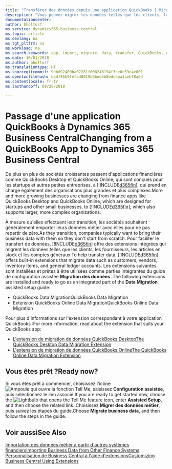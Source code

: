 ```yaml
---
title: "Transférer des données depuis une application QuickBooks | Microsoft Docs"
description: "Vous pouvez migrer les données telles que les clients, les fournisseurs, les articles en stock et les comptes généraux des applications QuickBooks vers Business Central."
documentationcenter: 
author: bholtorf
ms.service: dynamics365-business-central
ms.topic: article
ms.devlang: na
ms.tgt_pltfrm: na
ms.workload: na
ms.search.keywords: app, import, migrate, data, transfer, QuickBooks, customize
ms.date: 10/01/2018
ms.author: bholtorf
ms.translationtype: HT
ms.sourcegitcommit: 9dbd92409ba02281f008246194f3ce0c53e4e001
ms.openlocfilehash: badf86b9fefad8019b6bee5b8edcbaa1aebf8a6d
ms.contentlocale: fr-fr
ms.lasthandoff: 09/28/2018

---
```



# <a name="changing-from-a-quickbooks-app-to-dynamics-365-business-central"></a><span data-ttu-id="a6911-103">Passage d'une application QuickBooks à Dynamics 365 Business Central</span><span class="sxs-lookup"><span data-stu-id="a6911-103">Changing from a QuickBooks App to Dynamics 365 Business Central</span></span>
<span data-ttu-id="a6911-104">De plus en plus de sociétés croissantes passent d'applications financières comme QuickBooks Desktop et QuickBooks Online, qui sont conçues pour les startups et autres petites entreprises, à [!INCLUDE[d365fin](includes/d365fin_md.md)], qui prend en charge également des organisations plus grandes et plus complexes.</span><span class="sxs-lookup"><span data-stu-id="a6911-104">More and more growing businesses are changing from finance apps like QuickBooks Desktop and QuickBooks Online, which are designed for startups and other small businesses, to [!INCLUDE[d365fin](includes/d365fin_md.md)], which also supports larger, more complex organizations.</span></span> 

<span data-ttu-id="a6911-105">À mesure qu'elles effectuent leur transition, les sociétés souhaitent généralement emporter leurs données métier avec elles pour ne pas repartir de zéro.</span><span class="sxs-lookup"><span data-stu-id="a6911-105">As they transition, companies typically want to bring their business data with them so they don't start from scratch.</span></span> <span data-ttu-id="a6911-106">Pour faciliter le transfert de données, [!INCLUDE[d365fin](includes/d365fin_md.md)] offre des extensions intégrées qui migrent les données telles que les clients, les fournisseurs, les articles en stock et les comptes généraux.</span><span class="sxs-lookup"><span data-stu-id="a6911-106">To help transfer data, [!INCLUDE[d365fin](includes/d365fin_md.md)] offers built-in extensions that migrate data such as customers, vendors, inventory items, and general ledger accounts.</span></span> <span data-ttu-id="a6911-107">Les extensions suivantes sont installées et prêtes à être utilisées comme parties intégrantes du guide de configuration assistée **Migration des données** :</span><span class="sxs-lookup"><span data-stu-id="a6911-107">The following extensions are installed and ready to go as an integrated part of the **Data Migration** assisted setup guide:</span></span>

* <span data-ttu-id="a6911-108">QuickBooks Data Migration</span><span class="sxs-lookup"><span data-stu-id="a6911-108">QuickBooks Data Migration</span></span> 
* <span data-ttu-id="a6911-109">Extension QuickBooks Online Data Migration</span><span class="sxs-lookup"><span data-stu-id="a6911-109">QuickBooks Online Data Migration</span></span>

<span data-ttu-id="a6911-110">Pour plus d'informations sur l'extension correspondant à votre application QuickBooks :</span><span class="sxs-lookup"><span data-stu-id="a6911-110">For more information, read about the extension that suits your QuickBooks app:</span></span>   

* [<span data-ttu-id="a6911-111">L'extension de migration de données QuickBooks Desktop</span><span class="sxs-lookup"><span data-stu-id="a6911-111">The QuickBooks Desktop Data Migration Extension</span></span>](ui-extensions-quickbooks-data-migration.md)
* [<span data-ttu-id="a6911-112">L'extension de migration de données QuickBooks Online</span><span class="sxs-lookup"><span data-stu-id="a6911-112">The QuickBooks Online Data Migration Extension</span></span>](ui-extensions-quickbooks-online-data-migration.md)

## <a name="ready-now"></a><span data-ttu-id="a6911-113">Vous êtes prêt ?</span><span class="sxs-lookup"><span data-stu-id="a6911-113">Ready now?</span></span>
<span data-ttu-id="a6911-114">Si vous êtes prêt à commencer, choisissez l'icône ![Ampoule qui ouvre la fonction Tell Me](media/ui-search/search_small.png "Dites-moi ce que vous voulez faire"), saisissez **Configuration assistée**, puis sélectionnez le lien associé.</span><span class="sxs-lookup"><span data-stu-id="a6911-114">If you are ready to get started now, choose the ![Lightbulb that opens the Tell Me feature](media/ui-search/search_small.png "Tell me what you want to do") icon, enter **Assisted Setup**, and then choose the related link.</span></span> <span data-ttu-id="a6911-115">Choisissez **Migrer des données métier**, puis suivez les étapes du guide.</span><span class="sxs-lookup"><span data-stu-id="a6911-115">Choose **Migrate business data**, and then follow the steps in the guide.</span></span>

## <a name="see-also"></a><span data-ttu-id="a6911-116">Voir aussi</span><span class="sxs-lookup"><span data-stu-id="a6911-116">See Also</span></span>
[<span data-ttu-id="a6911-117">Importation des données métier à partir d'autres systèmes financiers</span><span class="sxs-lookup"><span data-stu-id="a6911-117">Importing Business Data from Other Finance Systems</span></span>](across-import-data-configuration-packages.md)  
[<span data-ttu-id="a6911-118">Personnalisation de Business Central à l'aide d'extensions</span><span class="sxs-lookup"><span data-stu-id="a6911-118">Customizing Business Central Using Extensions</span></span>](ui-extensions.md)   

